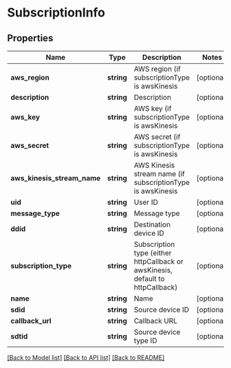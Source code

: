 # SubscriptionInfo

## Properties
Name | Type | Description | Notes
------------ | ------------- | ------------- | -------------
**aws_region** | **string** | AWS region (if subscriptionType is awsKinesis | [optional] 
**description** | **string** | Description | [optional] 
**aws_key** | **string** | AWS key (if subscriptionType is awsKinesis | [optional] 
**aws_secret** | **string** | AWS secret (if subscriptionType is awsKinesis | [optional] 
**aws_kinesis_stream_name** | **string** | AWS Kinesis stream name (if subscriptionType is awsKinesis | [optional] 
**uid** | **string** | User ID | [optional] 
**message_type** | **string** | Message type | [optional] 
**ddid** | **string** | Destination device ID | [optional] 
**subscription_type** | **string** | Subscription type (either httpCallback or awsKinesis, default to httpCallback) | [optional] 
**name** | **string** | Name | [optional] 
**sdid** | **string** | Source device ID | [optional] 
**callback_url** | **string** | Callback URL | [optional] 
**sdtid** | **string** | Source device type ID | [optional] 

[[Back to Model list]](../README.md#documentation-for-models) [[Back to API list]](../README.md#documentation-for-api-endpoints) [[Back to README]](../README.md)


